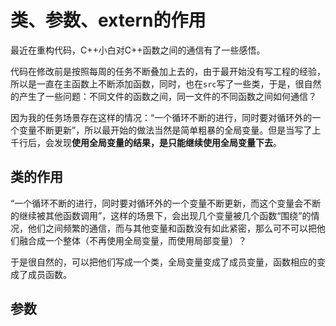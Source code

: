 # 类、参数、extern的作用

最近在重构代码，C++小白对C++函数之间的通信有了一些感悟。

代码在修改前是按照每周的任务不断叠加上去的，由于最开始没有写工程的经验，所以是一直在主函数上不断添加函数，同时，也在`src`写了一些类，于是，很自然的产生了一些问题：不同文件的函数之间，同一文件的不同函数之间如何通信？

因为我的任务场景存在这样的情况：“一个循环不断的进行，同时要对循环外的一个变量不断更新”，所以最开始的做法当然是简单粗暴的全局变量。但是当写了上千行后，会发现**使用全局变量的结果，是只能继续使用全局变量下去**。

## 类的作用

“一个循环不断的进行，同时要对循环外的一个变量不断更新，而这个变量会不断的继续被其他函数调用”，这样的场景下，会出现几个变量被几个函数“围绕”的情况，他们之间频繁的通信，而与其他变量和函数没有如此紧密，那么可不可以把他们融合成一个整体（不再使用全局变量，而使用局部变量）？

于是很自然的，可以把他们写成一个类，全局变量变成了成员变量，函数相应的变成了成员函数。

## 参数




